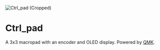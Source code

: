 ![Ctrl_pad (Cropped)](https://github.com/user-attachments/assets/eb176ca4-4b97-4fe5-bede-752b7f6ce579)
# Ctrl_pad
A 3x3 macropad with an encoder and OLED display. Powered by [QMK](https://github.com/qmk/qmk_firmware).
